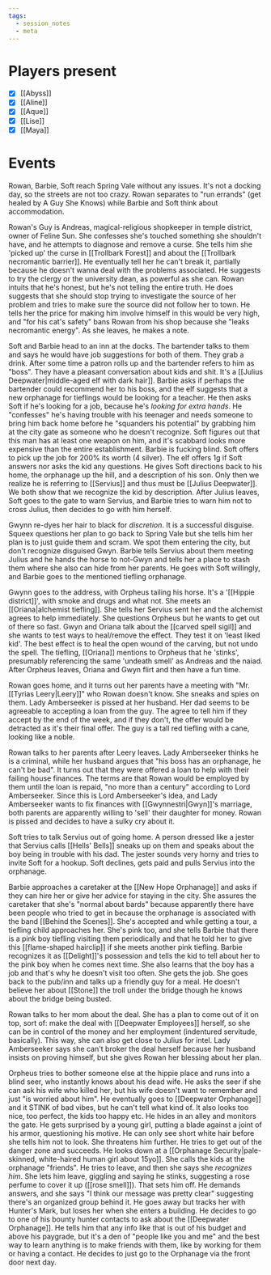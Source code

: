 ```yaml
---
tags:
  - session_notes
  - meta
---
```

# Players present
- [x] [[Abyss]]
- [x] [[Aline]]
- [x] [[Aque]]
- [x] [[Lise]]
- [x] [[Maya]]

# Events

Rowan, Barbie, Soft reach Spring Vale without any issues. It's not a docking day, so the streets are not too crazy. Rowan separates to "run errands" (get healed by A Guy She Knows) while Barbie and Soft think about accommodation. 

Rowan's Guy is Andreas, magical-religious shopkeeper in temple district, owner of Feline Sun. She confesses she's touched something she shouldn't have, and he attempts to diagnose and remove a curse. She tells him she 'picked up' the curse in [[Trollbark Forest]] and about the [[Trollbark necromantic barrier]]. He eventually tell her he can't break it, partially because he doesn't wanna deal with the problems associated. He suggests to try the clergy or the university dean, as powerful as she can. 
Rowan intuits that he's honest, but he's not telling the entire truth. He does suggests that she should stop trying to investigate the source of her problem and tries to make sure the source did not follow her to town. He tells her the price for making him involve himself in this would be very high, and "for his cat's safety" bans Rowan from his shop because she "leaks necromantic energy".
As she leaves, he makes a note.

Soft and Barbie head to an inn at the docks. The bartender talks to them and says he would have job suggestions for both of them. They grab a drink. 
After some time a patron rolls up and the bartender refers to him as "boss". They have a pleasant conversation about kids and shit. It's a [[Julius Deepwater|middle-aged elf with dark hair]]. Barbie asks if perhaps the bartender could recommend her to his boss, and the elf suggests that a new orphanage for tieflings would be looking for a teacher. 
He then asks Soft if he's looking for a job, because he's _looking for extra hands_. He "confesses" he's having trouble with his teenager and needs someone to bring him back home before he "squanders his potential" by grabbing him at the city gate as someone who he doesn't recognize. 
Soft figures out that this man has at least one weapon on him, and it's scabbard looks more expensive than the entire establishment. Barbie is fucking blind. 
Soft offers to pick up the job for 200% its worth (4 silver). The elf offers 1g if Soft answers nor asks the kid any questions. He gives Soft directions back to his home, the orphanage up the hill, and a description of his son. Only then we realize he is referring to [[Servius]] and thus must be [[Julius Deepwater]]. We both show that we recognize the kid by description. 
After Julius leaves, Soft goes to the gate to warn Servius, and Barbie tries to warn him not to cross Julius, then decides to go with him herself.

Gwynn re-dyes her hair to black for _discretion_. It is a successful disguise.
Squeex questions her plan to go back to Spring Vale but she tells him her plan is to just guide them and scram. 
We spot them entering the city, but don't recognize disguised Gwyn. 
Barbie tells Servius about them meeting Julius and he hands the horse to not-Gwyn and tells her a place to stash them where she also can hide from her parents. He goes with Soft willingly, and Barbie goes to the mentioned tiefling orphanage. 

Gwynn goes to the address, with Orpheus tailing his horse. It's a '[[Hippie district]]', with smoke and drugs and what not. She meets an [[Oriana|alchemist tiefling]]. She tells her Servius sent her and the alchemist agrees to help immediately. She questions Orpheus but he wants to get out of there so fast. 
Gwyn and Oriana talk about the [[carved spell sigil]] and she wants to test ways to heal/remove the effect. They test it on 'least liked kid'. The best effect is to heal the open wound of the carving, but not undo the spell. 
The tiefling, [[Oriana]] mentions to Orpheus that he 'stinks', presumably referencing the same 'undeath smell' as Andreas and the naiad. 
After Orpheus leaves, Oriana and Gwyn flirt and then have a fun time. 

Rowan goes home, and it turns out her parents have a meeting with "Mr. [[Tyrias Leery|Leery]]" who Rowan doesn't know. She sneaks and spies on them. Lady Amberseeker is pissed at her husband. Her dad seems to be agreeable to accepting a loan from the guy. The agree to tell him if they accept by the end of the week, and if they don't, the offer would be detracted as it's their final offer. 
The guy is a tall red tiefling with a cane, looking like a noble. 

Rowan talks to her parents after Leery leaves. Lady Amberseeker thinks he is a criminal, while her husband argues that "his boss has an orphanage, he can't be bad". It turns out that they were offered a loan to help with their failing house finances. The terms are that Rowan would be employed by them until the loan is repaid, "no more than a century" according to Lord Amberseeker. Since this is Lord Amberseeker's idea, and Lady Amberseeker wants to fix finances with [[Gwynnestri|Gwyn]]'s marriage, both parents are apparently willing to 'sell' their daughter for money. 
Rowan is pissed and decides to have a sulky cry about it. 

Soft tries to talk Servius out of going home. A person dressed like a jester that Servius calls [[Hells' Bells]] sneaks up on them and speaks about the boy being in trouble with his dad. The jester sounds very horny and tries to invite Soft for a hookup. Soft declines, gets paid and pulls Servius into the orphanage. 

Barbie approaches a caretaker at the [[New Hope Orphanage]] and asks if they can hire her or give her advice for staying in the city. She assures the caretaker that she's "normal about bards" because apparently there have been people who tried to get in because the orphanage is associated with the band [[Behind the Scenes]]. 
She's accepted and while getting a tour, a tiefling child approaches her. She's pink too, and she tells Barbie that there is a pink boy tiefling visiting them periodically and that he told her to give this [[flame-shaped hairclip]] if she meets another pink tiefling. Barbie recognizes it as [[Delight]]'s possession and tells the kid to tell about her to the pink boy when he comes next time. She also learns that the boy has a job and that's why he doesn't visit too often.
She gets the job.
She goes back to the pub/inn and talks up a friendly guy for a meal. He doesn't believe her about  [[Stone]] the troll under the bridge though he knows about the bridge being busted. 

Rowan talks to her mom about the deal. She has a plan to come out of it on top, sort of: make the deal with [[Deepwater Employees]] herself, so she can be in control of the money and her employment (indentured servitude, basically). This way, she can also get close to Julius for intel. 
Lady Amberseeker says she can't broker the deal herself because her husband insists on proving himself, but she gives Rowan her blessing about her plan. 

Orpheus tries to bother someone else at the hippie place and runs into a blind seer, who instantly knows about his dead wife. He asks the seer if she can ask his wife who killed her, but his wife doesn't want to remember and just "is worried about him". 
He eventually goes to [[Deepwater Orphanage]] and it STINK of bad vibes, but he can't tell what kind of. It also looks too nice, too perfect, the kids too happy etc. He hides in an alley and monitors the gate. He gets surprised by a young girl, putting a blade against a joint of his armor, questioning his motive. He can only see short white hair before she tells him not to look. She threatens him further. 
He tries to get out of the danger zone and succeeds. He looks down at a [[Orphanage Security|pale-skinned, white-haired human girl about 15yo]]. She calls the kids at the orphanage "friends". He tries to leave, and then she says she _recognizes him_. She lets him leave, giggling and saying he stinks, suggesting a rose perfume to cover it up ([[rose smell]]). That sets him off.  He demands answers, and she says "I think our message was pretty clear" suggesting there's an organized group behind it. 
He goes away but tracks her with Hunter's Mark, but loses her when she enters a building. 
He decides to go to one of his bounty hunter contacts to ask about the [[Deepwater Orphanage]]. He tells him that any info like that is out of his budget and above his paygrade, but it's a den of "people like you and me" and the best way to learn anything is to make friends with them, like by working for them or having a contact. He decides to just go to the Orphanage via the front door next day. 
